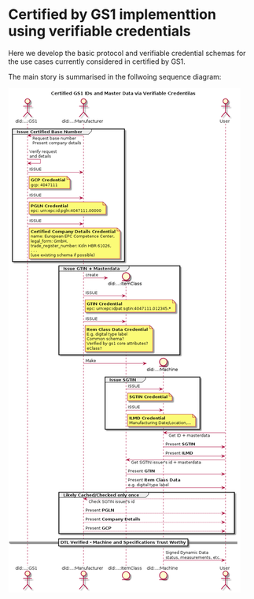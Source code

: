 # Certified by GS1 implementtion using verifiable credentials

Here we develop the basic protocol and verifiable credential schemas for the use cases currently considered in certified by GS1.

The main story is summarised in the follwoing sequence diagram:

![]( certified-gs1-ids.png)

